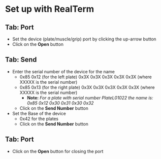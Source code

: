 # Set up with RealTerm

## Tab: Port
  - Set the device (plate/muscle/grip) port by clicking the up-arrow button
  - Click on the **Open** button
	
## Tab: Send
  - Enter the serial number of the device for the name
    - 0x85 0x12 (for the left plate) 0x3X 0x3X 0x3X 0x3X 0x3X (where XXXXX is the serial number)
    - 0x85 0x13 (for the right plate) 0x3X 0x3X 0x3X 0x3X 0x3X (where XXXXX is the serial number)
	  - **Note:** _For a plate with serial number PlateL01022 the name is: 0x85 0x12 0x30 0x31 0x30 0x32_	
    - Click on the **Send Number** button	
  - Set the Base of the device 
    - 0x42 for the plates
    - Click on the **Send Number** button

## Tab: Port
  - Click on the **Open** button for closing the port
   
   
